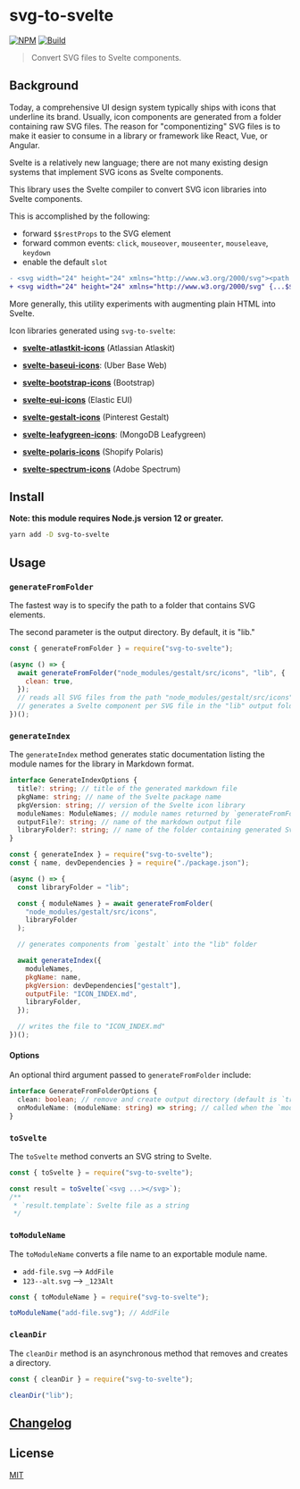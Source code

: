 # svg-to-svelte

[![NPM][npm]][npm-url]
[![Build][build]][build-badge]

> Convert SVG files to Svelte components.

## Background

Today, a comprehensive UI design system typically ships with icons that underline its brand. Usually, icon components are generated from a folder containing raw SVG files. The reason for "componentizing" SVG files is to make it easier to consume in a library or framework like React, Vue, or Angular.

Svelte is a relatively new language; there are not many existing design systems that implement SVG icons as Svelte components.

This library uses the Svelte compiler to convert SVG icon libraries into Svelte components.

This is accomplished by the following:

- forward `$$restProps` to the SVG element
- forward common events: `click`, `mouseover`, `mouseenter`, `mouseleave`, `keydown`
- enable the default `slot`

```diff
- <svg width="24" height="24" xmlns="http://www.w3.org/2000/svg"><path d="M17 1a3 3 0 0 1 3 3v16a3 3 0 0 1-3 3H7a3 3 0 0 1-3-3V4a3 3 0 0 1 3-3h10zM7 20h10v-4H7v4z" fill="#767676" fill-rule="evenodd"/></svg>
+ <svg width="24" height="24" xmlns="http://www.w3.org/2000/svg" {...$$restProps} on:click on:mouseover on:mouseenter on:mouseleave on:keydown><slot /><path d="M17 1a3 3 0 0 1 3 3v16a3 3 0 0 1-3 3H7a3 3 0 0 1-3-3V4a3 3 0 0 1 3-3h10zM7 20h10v-4H7v4z" fill="#767676" fill-rule="evenodd" /></svg>
```

More generally, this utility experiments with augmenting plain HTML into Svelte.

Icon libraries generated using `svg-to-svelte`:

- **[svelte-atlastkit-icons](https://github.com/metonym/svelte-atlastkit-icons)** (Atlassian Atlaskit)

- **[svelte-baseui-icons](https://github.com/metonym/svelte-baseui-icons)**: (Uber Base Web)

- **[svelte-bootstrap-icons](https://github.com/metonym/svelte-bootstrap-icons)** (Bootstrap)

- **[svelte-eui-icons](https://github.com/metonym/svelte-eui-icons)** (Elastic EUI)

- **[svelte-gestalt-icons](https://github.com/metonym/svelte-gestalt-icons)** (Pinterest Gestalt)

- **[svelte-leafygreen-icons](https://github.com/metonym/svelte-leafygreen-icons)**: (MongoDB Leafygreen)

- **[svelte-polaris-icons](https://github.com/metonym/svelte-polaris-icons)** (Shopify Polaris)

- **[svelte-spectrum-icons](https://github.com/metonym/svelte-spectrum-icons)** (Adobe Spectrum)

## Install

**Note: this module requires Node.js version 12 or greater.**

```bash
yarn add -D svg-to-svelte
```

## Usage

### `generateFromFolder`

The fastest way is to specify the path to a folder that contains SVG elements.

The second parameter is the output directory. By default, it is "lib."

```js
const { generateFromFolder } = require("svg-to-svelte");

(async () => {
  await generateFromFolder("node_modules/gestalt/src/icons", "lib", {
    clean: true,
  });
  // reads all SVG files from the path "node_modules/gestalt/src/icons"
  // generates a Svelte component per SVG file in the "lib" output folder
})();
```

### `generateIndex`

The `generateIndex` method generates static documentation listing the module names for the library in Markdown format.

```ts
interface GenerateIndexOptions {
  title?: string; // title of the generated markdown file
  pkgName: string; // name of the Svelte package name
  pkgVersion: string; // version of the Svelte icon library
  moduleNames: ModuleNames; // module names returned by `generateFromFolder`
  outputFile?: string; // name of the markdown output file
  libraryFolder?: string; // name of the folder containing generated Svelte components
}
```

```js
const { generateIndex } = require("svg-to-svelte");
const { name, devDependencies } = require("./package.json");

(async () => {
  const libraryFolder = "lib";

  const { moduleNames } = await generateFromFolder(
    "node_modules/gestalt/src/icons",
    libraryFolder
  );

  // generates components from `gestalt` into the "lib" folder

  await generateIndex({
    moduleNames,
    pkgName: name,
    pkgVersion: devDependencies["gestalt"],
    outputFile: "ICON_INDEX.md",
    libraryFolder,
  });

  // writes the file to "ICON_INDEX.md"
})();
```

#### Options

An optional third argument passed to `generateFromFolder` include:

```ts
interface GenerateFromFolderOptions {
  clean: boolean; // remove and create output directory (default is `true`)
  onModuleName: (moduleName: string) => string; // called when the `moduleName` is created
}
```

### `toSvelte`

The `toSvelte` method converts an SVG string to Svelte.

```js
const { toSvelte } = require("svg-to-svelte");

const result = toSvelte(`<svg ...></svg>`);
/**
 * `result.template`: Svelte file as a string
 */
```

### `toModuleName`

The `toModuleName` converts a file name to an exportable module name.

- `add-file.svg` --> `AddFile`
- `123--alt.svg` --> `_123Alt`

```ts
const { toModuleName } = require("svg-to-svelte");

toModuleName("add-file.svg"); // AddFile
```

### `cleanDir`

The `cleanDir` method is an asynchronous method that removes and creates a directory.

```ts
const { cleanDir } = require("svg-to-svelte");

cleanDir("lib");
```

## [Changelog](CHANGELOG.md)

## License

[MIT](LICENSE)

[npm]: https://img.shields.io/npm/v/svg-to-svelte.svg?color=blue
[npm-url]: https://npmjs.com/package/svg-to-svelte
[build]: https://travis-ci.com/metonym/svg-to-svelte.svg?branch=master
[build-badge]: https://travis-ci.com/metonym/svg-to-svelte
